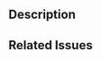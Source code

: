 ## Description
<!-- Why are you making this pull request? -->

## Related Issues
<!-- Please provide links to any related issues. -->
